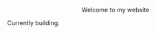 <html>
   <body>
      <p><center>Welcome to my website</center></p>
      <p>Currently building.</p>
   </body>
</html>
